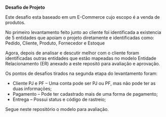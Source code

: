 <P><b>Desafio de Projeto</b></P>

<p>Este desafio esta baseado em um E-Commerce cujo escopo é a venda de produtos. </p>
<p>No primeiro levantamento feito junto ao cliente foi identificada a existencia de 5 entidades que apoiam o projeto diretamente e
identificadas como: Pedido, Cliente, Produto, Fornecedor e Estoque</p>
<p>Agora, depois de analisar e descutir melhor com o cliente foram identificadas outras entidades que estão mapeadas no modelo Entidade Relacionamento (ER) anexado a este repositó para avaliação e aprovação.</p>
<p>Os pontos de desafios tirados na segunda etapa do levantamento foram:</p>

<ul>
  <li>Cliente PJ e PF – Uma conta pode ser PJ ou PF, mas não pode ter as duas informações;</li>
  <li>Pagamento – Pode ter cadastrado mais de uma forma de pagamento;</li>
  <li>Entrega – Possui status e código de rastreio;</li>
</ul>
<p>Segue neste repositório o modelo para avaliação.</p>
